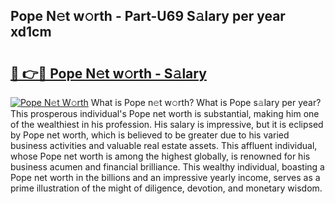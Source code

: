 ## Pope N𝚎t w𝚘rth - Part-U69 S𝚊lary per year xd1cm

# <h2><a href="http://gc0bwz.nevu.top/?p=Pope">🔗 👉🔴 Pope N𝚎t w𝚘rth - S𝚊lary</a></h2>

[![Pope N𝚎t W𝚘rth](https://i.imgur.com/Oavwk0R.jpeg)](http://gc0bwz.nevu.top/?p=Pope)
What is Pope n𝚎t w𝚘rth? What is Pope s𝚊lary per year?
This prosperous individual's Pope net worth is substantial, making him one of the wealthiest in his profession. His salary is impressive, but it is eclipsed by Pope net worth, which is believed to be greater due to his varied business activities and valuable real estate assets. This affluent individual, whose Pope net worth is among the highest globally, is renowned for his business acumen and financial brilliance. This wealthy individual, boasting a Pope net worth in the billions and an impressive yearly income, serves as a prime illustration of the might of diligence, devotion, and monetary wisdom.
